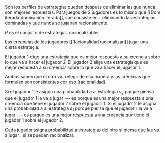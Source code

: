 Son los perfiles de estrategias quedan después de eliminar las que nunca son mejores respuestas. Para juegos de 2 jugadores es lo mismo que [[Dom iterada|dominación iterada]], que consiste en ir eliminando las estrategias dominadas y que nunca se jugarían racionalmente.

$R$ es el conjunto de estrategias racionalizables

Las creencias de los jugadores [[Racionalidad|racionalizan]] jugar una cierta estrategia. 

El jugador 1 elige una estrategia que es mejor respuesta a su creencia sobre lo que va a hacer el jugador 2.
El jugador 2 elige una estrategia que es mejor respuesta a su creencia sobre lo que va a hacer el jugador 1.

Ambos saben que el otro va a elegir de esa manera y las creencias que formulan son consistentes con eso (racionalidad).

Si el jugador 1 le asigna una probabilidad a al estrategia $s_{2}$ porque piensa que el jugador 1 la va a jugar --- es porque es una mejor respuesta a una creencia que tiene el jugador 2 sobre el jugador 1. 
Si el jugador 2 le asigna una probabilidad a al estrategia $s_{1}$ porque piensa que el jugador 1 la va a jugar --- es porque es una mejor respuesta a una creencia que tiene el jugador 1 sobre el jugador 2. 

Cada jugador asigna probabilidad a estrategias del otro si piensa que las va a jugar : si se pueden racionalizar.